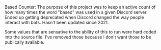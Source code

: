 Based Counter:
The purpose of this project was to keep an active count of how many times the word "based" was used in a given Discord server. Ended up getting deprecated when Discord changed the way people interact with bots. Hasn't been updated since 2021.

Some values that are sensative to the ability of this to run were hard coded into the source file. I've removed those because I don't want those to be publically available.
